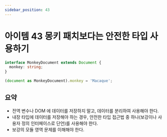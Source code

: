 ```yaml
---
sidebar_position: 43
---
```


# 아이템 43 몽키 패치보다는 안전한 타입 사용하기

```ts
interface MonkeyDocument extends Document {
  monkey: string;
}

(document as MonkeyDocument).monkey = 'Macaque';
```

## 요약

- 전역 변수나 DOM 에 데이터를 저장하지 말고, 데이터를 분리하여 사용해야 한다.
- 내장 타입에 데이터를 저장해야 하는 경우, 안전한 타입 접근법 중 하나(보강이나 사용자 정의 인터페이스로 단언)를 사용해야 한다.
- 보강의 모듈 영역 문제를 이해해야 한다.
